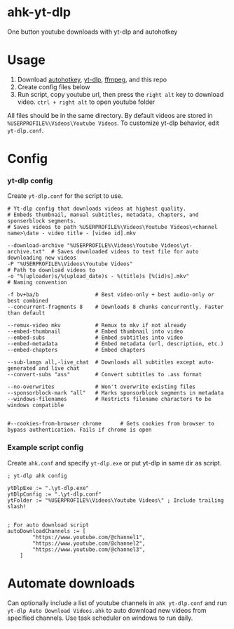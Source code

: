 # ahk-yt-dlp
One button youtube downloads with yt-dlp and autohotkey

# Usage
1. Download [autohotkey](https://www.autohotkey.com/), [yt-dlp](https://github.com/yt-dlp/yt-dlp/releases), [ffmpeg](https://ffmpeg.org/download.html), and this repo
2. Create config files below
3. Run script, copy youtube url, then press the `right alt` key to download video. `ctrl + right alt` to open youtube folder

All files should be in the same directory.
By default videos are stored in `%USERPROFILE%\Videos\Youtube Videos`. To customize yt-dlp behavior, edit `yt-dlp.conf`.

# Config

### yt-dlp config

Create `yt-dlp.conf` for the script to use.

```
# Yt-dlp config that downloads videos at highest quality.
# Embeds thumbnail, manual subtitles, metadata, chapters, and sponserblock segments.
# Saves videos to path %USERPROFILE%\Videos\Youtube Videos\<channel name>\date - video title - [video id].mkv

--download-archive "%USERPROFILE%\Videos\Youtube Videos\yt-archive.txt"  # Saves downloaded videos to text file for auto downloading new videos
-P "%USERPROFILE%\Videos\Youtube Videos"                                 # Path to download videos to
-o "%(uploader)s/%(upload_date)s - %(title)s [%(id)s].mkv"               # Naming convention

-f bv+ba/b                  # Best video-only + best audio-only or best combined
--concurrent-fragments 8    # Downloads 8 chunks concurrently. Faster than default

--remux-video mkv           # Remux to mkv if not already
--embed-thumbnail           # Embed thumbnail into video
--embed-subs                # Embed subtitles into video
--embed-metadata            # Embed metadata (url, description, etc.)
--embed-chapters            # Embed chapters

--sub-langs all,-live_chat  # Downloads all subtitles except auto-generated and live chat
--convert-subs "ass"        # Convert subtitles to .ass format

--no-overwrites             # Won't overwrite existing files
--sponsorblock-mark "all"   # Marks sponsorblock segments in metadata
--windows-filenames         # Restricts filename characters to be windows compatible


#--cookies-from-browser chrome      # Gets cookies from browser to bypass authentication. Fails if chrome is open
```

### Example script config

Create `ahk.conf` and specify `yt-dlp.exe` or put yt-dlp in same dir as script.

```ahk
; yt-dlp ahk config

ytDlpExe := ".\yt-dlp.exe"
ytDlpConfig := ".\yt-dlp.conf"
ytFolder := "%USERPROFILE%\Videos\Youtube Videos\" ; Include trailing slash!


; For auto download script
autoDownloadChannels := [
        "https://www.youtube.com/@channel1",
        "https://www.youtube.com/@channel2",
        "https://www.youtube.com/@channel3",
    ]
```

# Automate downloads

Can optionally include a list of youtube channels in `ahk yt-dlp.conf` and run `yt-dlp Auto Download Videos.ahk` to auto download new videos from specified channels. Use task scheduler on windows to run daily.
